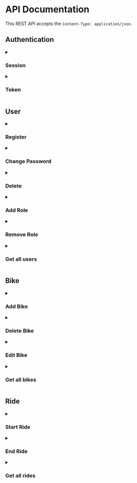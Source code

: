 # API Documentation

This REST API accepts the `Content-Type: application/json`. 

## Authentication
<details>
<summary><h3>Session</summary>

Use `/login` to login. When using session authentication a CSRF token is required in every request. The token is generated with `{{ csrf_token() }}`. Include the CSRF token in the HTTP header `X-CSRF-Token`. Close the session with `GET /logout`.

Here are some examples on how to add a bike using session authentication:

**Add Bike HTTP**
```http
POST /bike-management HTTP/1.1
X-CSRF-Token: Ijc4ZjFlZTI2NGYyNGY1N2JkMGJkMDJhMzk4ZTliZDM3YTA2NjhlOTUi.Y5GW6A.N9Yofk_vd3zVh2UKqqLjkSlwjQc
Content-Type: application/json; charset=utf-8
Cookie: session=.eJwljklqBDEMRe_idQiSB8nqyxSyBhICSajqXjW5ewwNWnzB-8OzHHnG9VFu9_MRb-X49HIr3pJILLOhDjUE0V4FdEXgREGTaD6tIzuEr-oCHVB4cLB1Nozp3ZWQqVKdPoFiEzuOcMgyDtDM2gYPdzX1FKdFu7bPmuhlD3lccb7WaJuCPaEvk84oK6bpVGIRmWiwabvOPO4_X_G9eZ6JEZV61p6Dl8O-qk1myPLGCkRbju3L6zDblivur-9XtdyQGPoc3OidgGFC_fsHFoJTIg.Y5GW6A.b4PVLItp7hTptzQZ2Uqd0_SAV3U
Host: localhost
Connection: close
User-Agent: RapidAPI/4.0.0 (Macintosh; OS X/13.0.1) GCDHTTPRequest
Content-Length: 52

{"name":"gbike","x_coordinate":21,"y_coordinate":20}
```

**Add Bike cURL**
```sh
## json add
curl -X "POST" "http://localhost/bike-management" \
     -H 'X-CSRF-Token: Ijc4ZjFlZTI2NGYyNGY1N2JkMGJkMDJhMzk4ZTliZDM3YTA2NjhlOTUi.Y5GW6A.N9Yofk_vd3zVh2UKqqLjkSlwjQc' \
     -H 'Content-Type: application/json; charset=utf-8' \
     -H 'Cookie: session=.eJwljklqBDEMRe_idQiSB8nqyxSyBhICSajqXjW5ewwNWnzB-8OzHHnG9VFu9_MRb-X49HIr3pJILLOhDjUE0V4FdEXgREGTaD6tIzuEr-oCHVB4cLB1Nozp3ZWQqVKdPoFiEzuOcMgyDtDM2gYPdzX1FKdFu7bPmuhlD3lccb7WaJuCPaEvk84oK6bpVGIRmWiwabvOPO4_X_G9eZ6JEZV61p6Dl8O-qk1myPLGCkRbju3L6zDblivur-9XtdyQGPoc3OidgGFC_fsHFoJTIg.Y5GW6A.b4PVLItp7hTptzQZ2Uqd0_SAV3U' \
     -d $'{
  "name": "gbike",
  "x_coordinate": 21,
  "y_coordinate": 20
}'
```
**Add Bike JavaScript (jQuery)**
```javascript
// json add (POST http://localhost/bike-management)

jQuery.ajax({
    url: "http://localhost/bike-management",
    type: "POST",
    headers: {
        "X-CSRF-Token": "Ijc4ZjFlZTI2NGYyNGY1N2JkMGJkMDJhMzk4ZTliZDM3YTA2NjhlOTUi.Y5GW6A.N9Yofk_vd3zVh2UKqqLjkSlwjQc",
        "Content-Type": "application/json; charset=utf-8",
        "Cookie": "session=.eJwljklqBDEMRe_idQiSB8nqyxSyBhICSajqXjW5ewwNWnzB-8OzHHnG9VFu9_MRb-X49HIr3pJILLOhDjUE0V4FdEXgREGTaD6tIzuEr-oCHVB4cLB1Nozp3ZWQqVKdPoFiEzuOcMgyDtDM2gYPdzX1FKdFu7bPmuhlD3lccb7WaJuCPaEvk84oK6bpVGIRmWiwabvOPO4_X_G9eZ6JEZV61p6Dl8O-qk1myPLGCkRbju3L6zDblivur-9XtdyQGPoc3OidgGFC_fsHFoJTIg.Y5GW6A.b4PVLItp7hTptzQZ2Uqd0_SAV3U",
    },
    contentType: "application/json",
    data: JSON.stringify({
        "name": "gbike",
        "x_coordinate": 21,
        "y_coordinate": 20
    })
})
.done(function(data, textStatus, jqXHR) {
    console.log("HTTP Request Succeeded: " + jqXHR.status);
    console.log(data);
})
.fail(function(jqXHR, textStatus, errorThrown) {
    console.log("HTTP Request Failed");
})
.always(function() {
    /* ... */
});
```
</details>

<details>
<summary><h3>Token</summary>
The token can either be included in the header `Authentication-Token` or passed as URL parameter `auth_token`. 

To get your token use `/login` with the URL parameter `include_auth_token=true`. 

**Get Token HTTP**
```http
POST /login?include_auth_token=true HTTP/1.1
Content-Type: application/json; charset=utf-8
Host: localhost
Connection: close
User-Agent: RapidAPI/4.0.0 (Macintosh; OS X/13.0.1) GCDHTTPRequest
Content-Length: 55

{"password":"admin","email":"admin@bikesharing.com"}
```
**Get Token cURL**
```sh
## Login
curl -X "POST" "http://localhost/login?include_auth_token=true" \
     -H 'Content-Type: application/json; charset=utf-8' \
     -d $'{
  "email": "admin@bikesharing.com",
  "password": "admin"
}'
```

**Get Token JavaScript (jQuery)**
```javascript
// Login (POST http://localhost/login)

jQuery.ajax({
    url: "http://localhost/login?" + jQuery.param({
        "include_auth_token": "true",
    }),
    type: "POST",
    headers: {
        "Content-Type": "application/json; charset=utf-8",
    },
    contentType: "application/json",
    data: JSON.stringify({
        "email": "admin@bikesharing.com",
        "password": "admin"
    })
})
.done(function(data, textStatus, jqXHR) {
    console.log("HTTP Request Succeeded: " + jqXHR.status);
    console.log(data);
})
.fail(function(jqXHR, textStatus, errorThrown) {
    console.log("HTTP Request Failed");
})
.always(function() {
    /* ... */
});
```

The response has an attribute `authentication_token` in its body:

**Response**
```http
HTTP/1.1 200 OK
Server: Werkzeug/2.2.2 Python/3.11.0
Date: Mon, 05 Dec 2022 19:03:29 GMT
Content-Type: application/json
Content-Length: 260
Vary: Cookie
Set-Cookie: session=.eJwljktOBDEMRO-SNUJ24jjxXKbl-CMQEqDuYYW4OxnNwgtLVfXebznyjOut3O7nT7yU493LrXhLZrHMhtrVEESpCuiKwImCJtF8GuFwCF_VBQhQRh8xjIZhTCdXxsGV6_QJHDux5xi7LBsBmllbH91dTT3FefHG0qyJXrbIzxXn00bbFKQEWiY0UFZM06k8RGSiwU7bdeZx__qIz50HJ1r9gY9t7WJrKKSia1VsIC0Xa_e6e3kdZrtyxf35fauWG_KAug_k9cEDpL9_K8RTgA.Y45AgQ.a0looKCu-nBzvE8th2RdnwAp6Wo; HttpOnly; Path=/
Connection: close

{"meta":{"code":200},"response":{"csrf_token":"IjBkNDRiNWRhNjFlNDI5ZDljYjdhMGZhMWRhMmExMzA5M2ZiNmE1ZDIi.Y45AgQ.G-Z0I-L1YwtOw0cuvVr2n7uxjJk","user":{"authentication_token":"WyJhMzg5MTRmMDRiYzk0NzE5YmU4Y2E4YTY3OTk5ODFjMCJd.Y45AgQ.Fi6Fk8iep5moYN3P9E2G8YLd83Q"}}}
```

The following examples demonstrate the difference between transmitting the authentication token as URL parameter or in the header:

**Add Bike URL parameter HTTP**
```http
POST /bike-management?auth_token=WyI0ZmFhOTQ1MDY2ZWE0NjNmOGI4NzA1NjE1YmY2MDJmZCJd.Y4zrmw.gzQE1prXoNBEiFxDzaagGJ3UKtU HTTP/1.1
Content-Type: application/json
Host: localhost
Connection: close
User-Agent: RapidAPI/4.0.0 (Macintosh; OS X/13.0.1) GCDHTTPRequest
Content-Length: 52

{"name":"gbike","x_coordinate":21,"y_coordinate":20}
```

**Add Bike header HTTP**
```http
POST /bike-management HTTP/1.1
Content-Type: application/json
Authentication-Token: WyI0ZmFhOTQ1MDY2ZWE0NjNmOGI4NzA1NjE1YmY2MDJmZCJd.Y4zrmw.gzQE1prXoNBEiFxDzaagGJ3UKtU
Host: localhost
Connection: close
User-Agent: RapidAPI/4.0.0 (Macintosh; OS X/13.0.1) GCDHTTPRequest
Content-Length: 52

{"name":"gbike","x_coordinate":21,"y_coordinate":20}
```

**Add Bike URL parameter cURL**
```sh
## json add
curl -X "POST" "http://localhost/bike-management?auth_token=WyI0ZmFhOTQ1MDY2ZWE0NjNmOGI4NzA1NjE1YmY2MDJmZCJd.Y4zrmw.gzQE1prXoNBEiFxDzaagGJ3UKtU" \
     -H 'Content-Type: application/json' \
     -d $'{
  "name": "gbike",
  "x_coordinate": 21,
  "y_coordinate": 20
}'
```
**Add Bike header cURL**
```sh
## json add
curl -X "POST" "http://localhost/bike-management" \
     -H 'Content-Type: application/json' \
     -H 'Authentication-Token: WyI0ZmFhOTQ1MDY2ZWE0NjNmOGI4NzA1NjE1YmY2MDJmZCJd.Y4zrmw.gzQE1prXoNBEiFxDzaagGJ3UKtU' \
     -d $'{
  "name": "gbike",
  "x_coordinate": 21,
  "y_coordinate": 20
}'
```
**Add Bike URL parameter JavaScript (jQuery)**
```javascript
// json add (POST http://localhost/bike-management)

jQuery.ajax({
    url: "http://localhost/bike-management?" + jQuery.param({
        "auth_token": "WyI0ZmFhOTQ1MDY2ZWE0NjNmOGI4NzA1NjE1YmY2MDJmZCJd.Y4zrmw.gzQE1prXoNBEiFxDzaagGJ3UKtU",
    }),
    type: "POST",
    headers: {
        "Content-Type": "application/json",
    },
    contentType: "application/json",
    data: JSON.stringify({
        "name": "gbike",
        "x_coordinate": 21,
        "y_coordinate": 20
    })
})
.done(function(data, textStatus, jqXHR) {
    console.log("HTTP Request Succeeded: " + jqXHR.status);
    console.log(data);
})
.fail(function(jqXHR, textStatus, errorThrown) {
    console.log("HTTP Request Failed");
})
.always(function() {
    /* ... */
});
```
**Add Bike header JavaScript (jQuery)**
```javascript
// json add (POST http://localhost/bike-management)

jQuery.ajax({
    url: "http://localhost/bike-management",
    type: "POST",
    headers: {
        "Content-Type": "application/json",
        "Authentication-Token": "WyI0ZmFhOTQ1MDY2ZWE0NjNmOGI4NzA1NjE1YmY2MDJmZCJd.Y4zrmw.gzQE1prXoNBEiFxDzaagGJ3UKtU",
    },
    contentType: "application/json",
    data: JSON.stringify({
        "name": "gbike",
        "x_coordinate": 21,
        "y_coordinate": 20
    })
})
.done(function(data, textStatus, jqXHR) {
    console.log("HTTP Request Succeeded: " + jqXHR.status);
    console.log(data);
})
.fail(function(jqXHR, textStatus, errorThrown) {
    console.log("HTTP Request Failed");
})
.always(function() {
    /* ... */
});
```
</details>

## User
<details>
<summary><h3>Register</summary>

| Method | URL | Requirements |
|---|---|---|
| POST | `/register` | None |

**Body**
```json
{
  "email": "t@l.co",
  "password": "password"
}
```

**HTTP**
```http
POST /register HTTP/1.1
Content-Type: application/json; charset=utf-8
Host: localhost
Connection: close
User-Agent: RapidAPI/4.0.0 (Macintosh; OS X/13.0.1) GCDHTTPRequest
Content-Length: 40

{"email":"t@l.co","password":"password"}
```
**cURL**
```sh
## Request Duplicate
curl -X "POST" "http://localhost/register" \
     -H 'Content-Type: application/json; charset=utf-8' \
     -d $'{
  "email": "t@l.co",
  "password": "password"
}'
```
**JavaScript (jQuery)**
```javascript
// Request Duplicate (POST http://localhost/register)

jQuery.ajax({
    url: "http://localhost/register",
    type: "POST",
    headers: {
        "Content-Type": "application/json; charset=utf-8",
    },
    contentType: "application/json",
    data: JSON.stringify({
        "email": "t@l.co",
        "password": "password"
    })
})
.done(function(data, textStatus, jqXHR) {
    console.log("HTTP Request Succeeded: " + jqXHR.status);
    console.log(data);
})
.fail(function(jqXHR, textStatus, errorThrown) {
    console.log("HTTP Request Failed");
})
.always(function() {
    /* ... */
});
```
</details>

<details>
<summary><h3>Change Password</summary>

| Method | URL | Requirements |
|---|---|---|
| POST | `/change` | authentication |

**Body**
```json
{
  "password": "password",
  "new_password": "admin123",
  "new_password_confirm": "admin123"
}
```

**HTTP**
```http
POST /change HTTP/1.1
Content-Type: application/json; charset=utf-8
Host: localhost
Connection: close
User-Agent: RapidAPI/4.0.0 (Macintosh; OS X/13.0.1) GCDHTTPRequest
Content-Length: 83

{"password":"password","new_password":"admin123","new_password_confirm":"admin123"}
```
**cURL**
```sh
## change
curl -X "POST" "http://localhost/change" \
     -H 'Content-Type: application/json; charset=utf-8' \
     -d $'{
  "new_password": "admin123",
  "new_password_confirm": "admin123",
  "password": "password"
}'
```
**JavaScript (jQuery)**
```javascript
// change (POST http://localhost/change)

jQuery.ajax({
    url: "http://localhost/change",
    type: "POST",
    headers: {
        "Content-Type": "application/json; charset=utf-8",
    },
    contentType: "application/json",
    data: JSON.stringify({
        "new_password": "admin123",
        "new_password_confirm": "admin123",
        "password": "password"
    })
})
.done(function(data, textStatus, jqXHR) {
    console.log("HTTP Request Succeeded: " + jqXHR.status);
    console.log(data);
})
.fail(function(jqXHR, textStatus, errorThrown) {
    console.log("HTTP Request Failed");
})
.always(function() {
    /* ... */
});
```
</details>

<details>
<summary><h3>Delete</summary>

| Method | URL | Requirements |
|---|---|---|
| DELETE | `/user-management` | Role: user-manager |

**Body**
```json
{
  "user_id": "3"
}
```

**HTTP**
```http
DELETE /user-management HTTP/1.1
Content-Type: application/json
Host: localhost
Connection: close
User-Agent: RapidAPI/4.0.0 (Macintosh; OS X/13.0.1) GCDHTTPRequest
Content-Length: 15

{"user_id":"3"}
```
**cURL**
```sh
## delete
curl -X "DELETE" "http://localhost/user-management" \
     -H 'Content-Type: application/json' \
     -d $'{
  "user_id": "3"
}'
```
**JavaScript (jQuery)**
```javascript
// delete (DELETE http://localhost/user-management)

jQuery.ajax({
    url: "http://localhost/user-management",
    type: "DELETE",
    headers: {
        "Content-Type": "application/json",
    },
    contentType: "application/json",
    data: JSON.stringify({
        "user_id": "3"
    })
})
.done(function(data, textStatus, jqXHR) {
    console.log("HTTP Request Succeeded: " + jqXHR.status);
    console.log(data);
})
.fail(function(jqXHR, textStatus, errorThrown) {
    console.log("HTTP Request Failed");
})
.always(function() {
    /* ... */
});
```
</details>

<details>
<summary><h3>Add Role</summary>

| Method | URL | Requirements |
|---|---|---|
| PUT | `/user-management` | Role: user-manager |

**Body**
```json
{
  "user_id": 4,
  "role_id": 1,
  "operation": "add_role"
}
```

**HTTP**
```http
PUT /user-management HTTP/1.1
Content-Type: application/json
Host: localhost
Connection: close
User-Agent: RapidAPI/4.0.0 (Macintosh; OS X/13.0.1) GCDHTTPRequest
Content-Length: 48

{"user_id":4,"role_id":1,"operation":"add_role"}
```
**cURL**
```sh
## add role
curl -X "PUT" "http://localhost/user-management" \
     -H 'Content-Type: application/json' \
     -d $'{
  "user_id": 4,
  "role_id": 1,
  "operation": "add_role"
}'
```
**JavaScript (jQuery)**
```javascript
// add role (PUT http://localhost/user-management)

jQuery.ajax({
    url: "http://localhost/user-management",
    type: "PUT",
    headers: {
        "Content-Type": "application/json",
    },
    contentType: "application/json",
    data: JSON.stringify({
        "user_id": 4,
        "role_id": 1,
        "operation": "add_role"
    })
})
.done(function(data, textStatus, jqXHR) {
    console.log("HTTP Request Succeeded: " + jqXHR.status);
    console.log(data);
})
.fail(function(jqXHR, textStatus, errorThrown) {
    console.log("HTTP Request Failed");
})
.always(function() {
    /* ... */
});
```
</details>

<details>
<summary><h3>Remove Role</summary>

| Method | URL | Requirements |
|---|---|---|
| PUT | `/user-management` | Role: user-manager |

**Body**
```json
{
  "id": 3,
  "operation": "remove_role"
}
```

**HTTP**
```http
PUT /user-management HTTP/1.1
Content-Type: application/json
Host: localhost
Connection: close
User-Agent: RapidAPI/4.0.0 (Macintosh; OS X/13.0.1) GCDHTTPRequest
Content-Length: 34

{"id":3,"operation":"remove_role"}
```
**cURL**
```sh
## remove role
curl -X "PUT" "http://localhost/user-management" \
     -H 'Content-Type: application/json' \
     -d $'{
  "id": 3,
  "operation": "remove_role"
}'
```
**JavaScript (jQuery)**
```javascript
// remove role (PUT http://localhost/user-management)

jQuery.ajax({
    url: "http://localhost/user-management",
    type: "PUT",
    headers: {
        "Content-Type": "application/json",
    },
    contentType: "application/json",
    data: JSON.stringify({
        "id": 3,
        "operation": "remove_role"
    })
})
.done(function(data, textStatus, jqXHR) {
    console.log("HTTP Request Succeeded: " + jqXHR.status);
    console.log(data);
})
.fail(function(jqXHR, textStatus, errorThrown) {
    console.log("HTTP Request Failed");
})
.always(function() {
    /* ... */
});
```
</details>

<details>
<summary><h3>Get all users</summary>

| Method | URL | Requirements |
|---|---|---|
| GET | `/allusers` | Role: user-manager |

**HTTP**
```http
GET /allusers HTTP/1.1
Host: localhost
Connection: close
User-Agent: RapidAPI/4.0.0 (Macintosh; OS X/13.1.0) GCDHTTPRequest
```
**cURL**
```sh
## get_all(User)
curl "http://localhost/allusers"
```
**JavaScript (jQuery)**
```javascript
// get_all(User) (GET http://localhost/allusers)

jQuery.ajax({
    url: "http://localhost/allusers",
    type: "GET",
})
.done(function(data, textStatus, jqXHR) {
    console.log("HTTP Request Succeeded: " + jqXHR.status);
    console.log(data);
})
.fail(function(jqXHR, textStatus, errorThrown) {
    console.log("HTTP Request Failed");
})
.always(function() {
    /* ... */
});
```
</details>

## Bike
<details>
<summary><h3>Add Bike</summary>

| Method | URL | Requirements |
|---|---|---|
| POST | `/bike-management` | Role: bike-manager |

**Body**
```json
{
  "name": "gbike",
  "x_coordinate": 21,
  "y_coordinate": 20
}
```

**HTTP**
```http
POST /bike-management HTTP/1.1
Content-Type: application/json
Host: localhost
Connection: close
User-Agent: RapidAPI/4.0.0 (Macintosh; OS X/13.0.1) GCDHTTPRequest
Content-Length: 52

{"name":"gbike","x_coordinate":21,"y_coordinate":20}
```
**cURL**
```sh
## json add
curl -X "POST" "http://localhost/bike-management" \
     -H 'Content-Type: application/json' \
     -d $'{
  "name": "gbike",
  "x_coordinate": 21,
  "y_coordinate": 20
}'
```
**JavaScript (jQuery)**
```javascript
// json add (POST http://localhost/bike-management)

jQuery.ajax({
    url: "http://localhost/bike-management",
    type: "POST",
    headers: {
        "Content-Type": "application/json",
    },
    contentType: "application/json",
    data: JSON.stringify({
        "name": "gbike",
        "x_coordinate": 21,
        "y_coordinate": 20
    })
})
.done(function(data, textStatus, jqXHR) {
    console.log("HTTP Request Succeeded: " + jqXHR.status);
    console.log(data);
})
.fail(function(jqXHR, textStatus, errorThrown) {
    console.log("HTTP Request Failed");
})
.always(function() {
    /* ... */
});
```
</details>

<details>
<summary><h3>Delete Bike</summary>

| Method | URL | Requirements |
|---|---|---|
| DELETE | `/bike-management` | Role: bike-manager |

**Body**
```json
{
  "id": 3
}
```

**HTTP**
```http
DELETE /bike-management HTTP/1.1
Content-Type: application/json
Host: localhost
Connection: close
User-Agent: RapidAPI/4.0.0 (Macintosh; OS X/13.0.1) GCDHTTPRequest
Content-Length: 8

{"id":3}
```
**cURL**
```sh
## json delete
curl -X "DELETE" "http://localhost/bike-management" \
     -H 'Content-Type: application/json' \
     -d $'{
  "id": 3
}'
```
**JavaScript (jQuery)**
```javascript
// json delete (DELETE http://localhost/bike-management)

jQuery.ajax({
    url: "http://localhost/bike-management",
    type: "DELETE",
    headers: {
        "Content-Type": "application/json",
    },
    contentType: "application/json",
    data: JSON.stringify({
        "id": 3
    })
})
.done(function(data, textStatus, jqXHR) {
    console.log("HTTP Request Succeeded: " + jqXHR.status);
    console.log(data);
})
.fail(function(jqXHR, textStatus, errorThrown) {
    console.log("HTTP Request Failed");
})
.always(function() {
    /* ... */
});
```
</details>

<details>
<summary><h3>Edit Bike</summary>

| Method | URL | Requirements |
|---|---|---|
| PUT | `/bike-management` | Role: bike-manager |

**Body**
```json
{
  "name": "Cabik",
  "x_coordinate": 20,
  "y_coordinate": 20,
  "id": 1
}
```

**HTTP**
```http
PUT /bike-management HTTP/1.1
Content-Type: application/json
Host: localhost
Connection: close
User-Agent: RapidAPI/4.0.0 (Macintosh; OS X/13.0.1) GCDHTTPRequest
Content-Length: 59

{"name":"Cabik","x_coordinate":20,"y_coordinate":20,"id":1}
```
**cURL**
```sh
## json edit
curl -X "PUT" "http://localhost/bike-management" \
     -H 'Content-Type: application/json' \
     -d $'{
  "id": 1,
  "name": "Cabik",
  "x_coordinate": 20,
  "y_coordinate": 20
}'
```
**JavaScript (jQuery)**
```javascript
// json edit (PUT http://localhost/bike-management)

jQuery.ajax({
    url: "http://localhost/bike-management",
    type: "PUT",
    headers: {
        "Content-Type": "application/json",
    },
    contentType: "application/json",
    data: JSON.stringify({
        "id": 1,
        "name": "Cabik",
        "x_coordinate": 20,
        "y_coordinate": 20
    })
})
.done(function(data, textStatus, jqXHR) {
    console.log("HTTP Request Succeeded: " + jqXHR.status);
    console.log(data);
})
.fail(function(jqXHR, textStatus, errorThrown) {
    console.log("HTTP Request Failed");
})
.always(function() {
    /* ... */
});
```
</details>

<details>
<summary><h3>Get all bikes</summary>

| Method | URL | Requirements |
|---|---|---|
| GET | `/allbikes` | Role: bike-manager |

**HTTP**
```http
GET /allbikes HTTP/1.1
Host: localhost
Connection: close
User-Agent: RapidAPI/4.0.0 (Macintosh; OS X/13.1.0) GCDHTTPRequest
```
**cURL**
```sh
## get_all(Bike)
curl "http://localhost/allbikes"
```
**JavaScript (jQuery)**
```javascript
// get_all(Bike) (GET http://localhost/allusers)

jQuery.ajax({
    url: "http://localhost/allbikes",
    type: "GET",
})
.done(function(data, textStatus, jqXHR) {
    console.log("HTTP Request Succeeded: " + jqXHR.status);
    console.log(data);
})
.fail(function(jqXHR, textStatus, errorThrown) {
    console.log("HTTP Request Failed");
})
.always(function() {
    /* ... */
});
```
</details>

## Ride
<details>
<summary><h3>Start Ride</summary>

| Method | URL | Requirements |
|---|---|---|
| POST | `/bike<id>` | authenticated |

**Body**
```json
{
  "start_time": "2004-10-19 10:23:54"
}
```

**HTTP**
```http
POST /bike1 HTTP/1.1
Content-Type: application/json; charset=utf-8
Host: localhost
Connection: close
User-Agent: RapidAPI/4.0.0 (Macintosh; OS X/13.0.1) GCDHTTPRequest
Content-Length: 36

{"start_time":"2004-10-19 10:23:54"}
```
**cURL**
```sh
## start
curl -X "POST" "http://localhost/bike1" \
     -H 'Content-Type: application/json; charset=utf-8' \
     -d $'{
  "start_time": "2004-10-19 10:23:54"
}'
```
**JavaScript (jQuery)**
```javascript
// start (POST http://localhost/bike1)

jQuery.ajax({
    url: "http://localhost/bike1",
    type: "POST",
    headers: {
        "Content-Type": "application/json; charset=utf-8",
    },
    contentType: "application/json",
    data: JSON.stringify({
        "start_time": "2004-10-19 10:23:54"
    })
})
.done(function(data, textStatus, jqXHR) {
    console.log("HTTP Request Succeeded: " + jqXHR.status);
    console.log(data);
})
.fail(function(jqXHR, textStatus, errorThrown) {
    console.log("HTTP Request Failed");
})
.always(function() {
    /* ... */
});
```
</details>

<details>
<summary><h3>End Ride</summary>

| Method | URL | Requirements |
|---|---|---|
| PUT | `/bike<id>` | authenticated |

**Body**
```json
{
  "end_time": "2004-10-19 10:23:59"
}
```

**HTTP**
```http
PUT /bike1 HTTP/1.1
Content-Type: application/json; charset=utf-8
Host: localhost
Connection: close
User-Agent: RapidAPI/4.0.0 (Macintosh; OS X/13.0.1) GCDHTTPRequest
Content-Length: 34

{"end_time":"2004-10-19 10:23:59"}
```
**cURL**
```sh
## end
curl -X "PUT" "http://localhost/bike1" \
     -H 'Content-Type: application/json; charset=utf-8' \
     -d $'{
  "end_time": "2004-10-19 10:23:59"
}'
```
**JavaScript (jQuery)**
```javascript
// end (PUT http://localhost/bike1)

jQuery.ajax({
    url: "http://localhost/bike1",
    type: "PUT",
    headers: {
        "Content-Type": "application/json; charset=utf-8",
    },
    contentType: "application/json",
    data: JSON.stringify({
        "end_time": "2004-10-19 10:23:59"
    })
})
.done(function(data, textStatus, jqXHR) {
    console.log("HTTP Request Succeeded: " + jqXHR.status);
    console.log(data);
})
.fail(function(jqXHR, textStatus, errorThrown) {
    console.log("HTTP Request Failed");
})
.always(function() {
    /* ... */
});
```
</details>

<details>
<summary><h3>Get all rides</summary>

| Method | URL | Requirements |
|---|---|---|
| GET | `/allrides` | Role: user-manager, bike-manager |

**HTTP**
```http
GET /allrides HTTP/1.1
Host: localhost
Connection: close
User-Agent: RapidAPI/4.0.0 (Macintosh; OS X/13.1.0) GCDHTTPRequest
```
**cURL**
```sh
## get_all(Rides)
curl "http://localhost/allrides"
```
**JavaScript (jQuery)**
```javascript
// get_all(Rides) (GET http://localhost/allrides)

jQuery.ajax({
    url: "http://localhost/allrides",
    type: "GET",
})
.done(function(data, textStatus, jqXHR) {
    console.log("HTTP Request Succeeded: " + jqXHR.status);
    console.log(data);
})
.fail(function(jqXHR, textStatus, errorThrown) {
    console.log("HTTP Request Failed");
})
.always(function() {
    /* ... */
});
```
</details>
